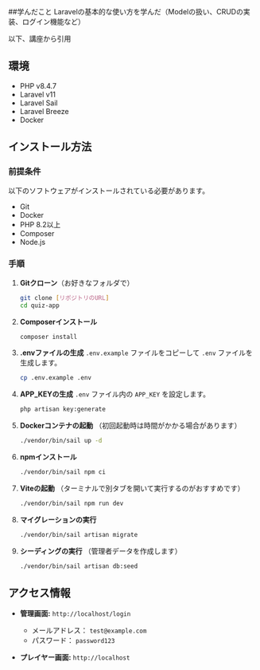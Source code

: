 ##学んだこと
Laravelの基本的な使い方を学んだ（Modelの扱い、CRUDの実装、ログイン機能など）



以下、講座から引用

## 環境

-   PHP v8.4.7
-   Laravel v11
-   Laravel Sail
-   Laravel Breeze
-   Docker

## インストール方法

### 前提条件

以下のソフトウェアがインストールされている必要があります。

-   Git
-   Docker
-   PHP 8.2以上
-   Composer
-   Node.js

### 手順

1.  **Gitクローン**（お好きなフォルダで）
    ```bash
    git clone [リポジトリのURL]
    cd quiz-app
    ```

2.  **Composerインストール**
    ```bash
    composer install
    ```

3.  **.envファイルの生成**
    `.env.example` ファイルをコピーして `.env` ファイルを生成します。
    ```bash
    cp .env.example .env
    ```

4.  **APP_KEYの生成**
    `.env` ファイル内の `APP_KEY` を設定します。
    ```bash
    php artisan key:generate
    ```

5.  **Dockerコンテナの起動**
    （初回起動時は時間がかかる場合があります）
    ```bash
    ./vendor/bin/sail up -d
    ```

6.  **npmインストール**
    ```bash
    ./vendor/bin/sail npm ci
    ```

7.  **Viteの起動**
    （ターミナルで別タブを開いて実行するのがおすすめです）
    ```bash
    ./vendor/bin/sail npm run dev
    ```

8.  **マイグレーションの実行**
    ```bash
    ./vendor/bin/sail artisan migrate
    ```

9.  **シーディングの実行**
    （管理者データを作成します）
    ```bash
    ./vendor/bin/sail artisan db:seed
    ```

## アクセス情報

-   **管理画面:** `http://localhost/login`
    -   メールアドレス： `test@example.com`
    -   パスワード： `password123`

-   **プレイヤー画面:** `http://localhost`
